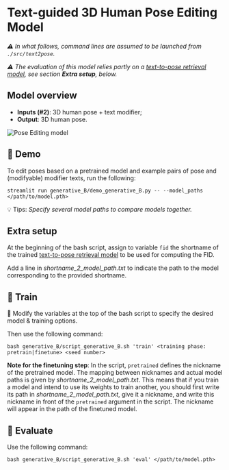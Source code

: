 # Text-guided 3D Human Pose Editing Model

_:warning: In what follows, command lines are assumed to be launched from `./src/text2pose`._

_:warning: The evaluation of this model relies partly on a [text-to-pose retrieval model](../retrieval/README.md), see section **Extra setup**, below._

## Model overview

* **Inputs (#2)**: 3D human pose + text modifier;
* **Output**: 3D human pose.

![Pose Editing model](../../../images/pose_editing_model.png)

## :crystal_ball: Demo

To edit poses based on a pretrained model and example pairs of pose and (modifyable) modifier texts, run the following:

```
streamlit run generative_B/demo_generative_B.py -- --model_paths </path/to/model.pth>
```

:bulb: Tips: _Specify several model paths to compare models together._

## Extra setup

At the beginning of the bash script, assign to variable `fid` the shortname of the trained [text-to-pose retrieval model](../retrieval/README.md) to be used for computing the FID.

Add a line in *shortname_2_model_path.txt* to indicate the path to the model corresponding to the provided shortname.

## :bullettrain_front: Train

:memo: Modify the variables at the top of the bash script to specify the desired model & training options.


Then use the following command:
```
bash generative_B/script_generative_B.sh 'train' <training phase: pretrain|finetune> <seed number>
```

**Note for the finetuning step**: In the script, `pretrained` defines the nickname of the pretrained model. The mapping between nicknames and actual model paths is given by *shortname_2_model_path.txt*. This means that if you train a model and intend to use its weights to train another, you should first write its path in *shortname_2_model_path.txt*, give it a nickname, and write this nickname in front of the `pretrained` argument in the script. The nickname will appear in the path of the finetuned model.

## :dart: Evaluate

Use the following command:
```
bash generative_B/script_generative_B.sh 'eval' </path/to/model.pth>
```
